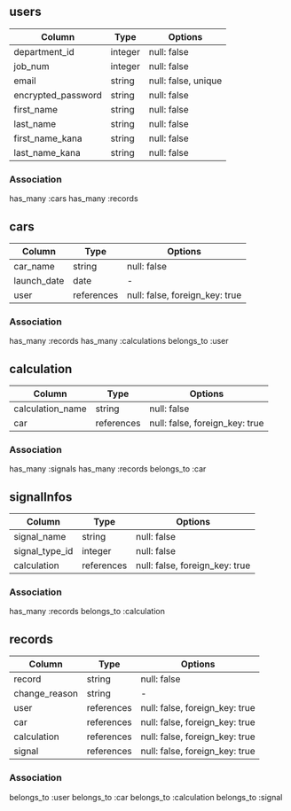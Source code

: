 ## users
| Column              | Type    | Options     |
| ------------------- | ------- | ----------- |
| department_id       | integer | null: false |
| job_num             | integer | null: false |
| email               | string  | null: false, unique |
| encrypted_password  | string  | null: false |
| first_name          | string  | null: false |
| last_name           | string  | null: false |
| first_name_kana     | string  | null: false |
| last_name_kana      | string  | null: false |

### Association
has_many :cars
has_many :records



## cars
| Column              | Type        | Options     |
| ------------------- | ----------- | ----------- |
| car_name            | string      | null: false |
| launch_date         | date        | -           |
| user                | references  | null: false, foreign_key: true|

### Association
has_many :records
has_many :calculations
belongs_to :user



## calculation
| Column              | Type        | Options     |
| ------------------- | ----------- | ----------- |
| calculation_name    | string      | null: false |
| car                 | references  | null: false, foreign_key: true |

### Association
has_many :signals
has_many :records
belongs_to :car



## signalInfos
| Column              | Type        | Options     |
| ------------------- | ----------- | ----------- |
| signal_name         | string      | null: false |
| signal_type_id      | integer     | null: false |
| calculation         | references  | null: false, foreign_key: true |

### Association
has_many :records
belongs_to :calculation



## records

| Column              | Type        | Options     |
| ------------------- | ----------- | ----------- |
| record              | string      | null: false |
| change_reason       | string      | -           |
| user                | references  | null: false, foreign_key: true |
| car                 | references  | null: false, foreign_key: true |
| calculation         | references  | null: false, foreign_key: true |
| signal              | references  | null: false, foreign_key: true |

### Association
belongs_to :user
belongs_to :car
belongs_to :calculation
belongs_to :signal